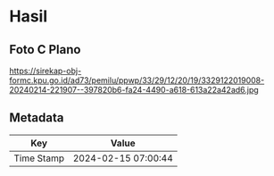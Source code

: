 # Hasil

## Foto C Plano

https://sirekap-obj-formc.kpu.go.id/ad73/pemilu/ppwp/33/29/12/20/19/3329122019008-20240214-221907--397820b6-fa24-4490-a618-613a22a42ad6.jpg


## Metadata

| Key        | Value               |
| ---------- | ------------------- |
| Time Stamp | 2024-02-15 07:00:44 |



